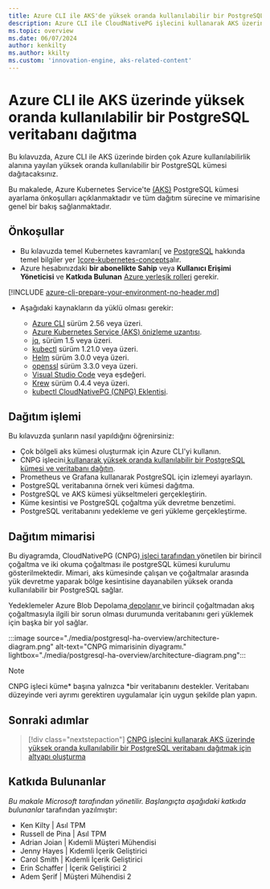 ```yaml
---
title: Azure CLI ile AKS'de yüksek oranda kullanılabilir bir PostgreSQL veritabanı dağıtmaya genel bakış
description: Azure CLI ile CloudNativePG işlecini kullanarak AKS üzerinde yüksek oranda kullanılabilir bir PostgreSQL veritabanı dağıtmayı öğrenin.
ms.topic: overview
ms.date: 06/07/2024
author: kenkilty
ms.author: kkilty
ms.custom: 'innovation-engine, aks-related-content'
---
```

# Azure CLI ile AKS üzerinde yüksek oranda kullanılabilir bir PostgreSQL veritabanı dağıtma

Bu kılavuzda, Azure CLI ile AKS üzerinde birden çok Azure kullanılabilirlik alanına yayılan yüksek oranda kullanılabilir bir PostgreSQL kümesi dağıtacaksınız.

Bu makalede, Azure Kubernetes Service'te [(AKS)][what-is-aks] PostgreSQL kümesi ayarlama önkoşulları açıklanmaktadır ve tüm dağıtım sürecine ve mimarisine genel bir bakış sağlanmaktadır.

## Önkoşullar

* Bu kılavuzda temel Kubernetes kavramları[ ve [PostgreSQL][postgresql] hakkında temel bilgiler yer ][core-kubernetes-concepts]alır.
* Azure hesabınızdaki **bir abonelikte Sahip** veya **Kullanıcı Erişimi Yöneticisi** ve **Katkıda Bulunan** [Azure yerleşik rolleri][azure-roles] gerekir.

[!INCLUDE [azure-cli-prepare-your-environment-no-header.md](~/reusable-content/azure-cli/azure-cli-prepare-your-environment-no-header.md)]

* Aşağıdaki kaynakların da yüklü olması gerekir:

  * [Azure CLI](/cli/azure/install-azure-cli) sürüm 2.56 veya üzeri.
  * [Azure Kubernetes Service (AKS) önizleme uzantısı][aks-preview].
  * [jq][jq], sürüm 1.5 veya üzeri.
  * [kubectl][install-kubectl] sürüm 1.21.0 veya üzeri.
  * [Helm][install-helm] sürüm 3.0.0 veya üzeri.
  * [openssl][install-openssl] sürüm 3.3.0 veya üzeri.
  * [Visual Studio Code][install-vscode] veya eşdeğeri.
  * [Krew][install-krew] sürüm 0.4.4 veya üzeri.
  * [kubectl CloudNativePG (CNPG) Eklentisi][cnpg-plugin].

## Dağıtım işlemi

Bu kılavuzda şunların nasıl yapıldığını öğrenirsiniz:

* Çok bölgeli aks kümesi oluşturmak için Azure CLI'yi kullanın.
* CNPG işlecini[ kullanarak yüksek oranda kullanılabilir bir PostgreSQL kümesi ve veritabanı dağıtın][cnpg-plugin].
* Prometheus ve Grafana kullanarak PostgreSQL için izlemeyi ayarlayın.
* PostgreSQL veritabanına örnek veri kümesi dağıtma.
* PostgreSQL ve AKS kümesi yükseltmeleri gerçekleştirin.
* Küme kesintisi ve PostgreSQL çoğaltma yük devretme benzetimi.
* PostgreSQL veritabanını yedekleme ve geri yükleme gerçekleştirme.

## Dağıtım mimarisi

Bu diyagramda, CloudNativePG (CNPG)[ işleci tarafından ](https://cloudnative-pg.io/)yönetilen bir birincil çoğaltma ve iki okuma çoğaltması ile postgreSQL kümesi kurulumu gösterilmektedir. Mimari, aks kümesinde çalışan ve çoğaltmalar arasında yük devretme yaparak bölge kesintisine dayanabilen yüksek oranda kullanılabilir bir PostgreSQL sağlar.

Yedeklemeler Azure Blob Depolama[ depolanır ](/azure/storage/blobs/)ve birincil çoğaltmadan akış çoğaltmasıyla ilgili bir sorun olması durumunda veritabanını geri yüklemek için başka bir yol sağlar.

:::image source="./media/postgresql-ha-overview/architecture-diagram.png" alt-text="CNPG mimarisinin diyagramı." lightbox="./media/postgresql-ha-overview/architecture-diagram.png":::

> [!NOTE]
> CNPG işleci küme* başına yalnızca *bir veritabanını destekler. Veritabanı düzeyinde veri ayrımı gerektiren uygulamalar için uygun şekilde plan yapın.

## Sonraki adımlar

> [!div class="nextstepaction"]
> [CNPG işlecini kullanarak AKS üzerinde yüksek oranda kullanılabilir bir PostgreSQL veritabanı dağıtmak için altyapı oluşturma][create-infrastructure]

## Katkıda Bulunanlar

*Bu makale Microsoft tarafından yönetilir. Başlangıçta aşağıdaki katkıda bulunanlar* tarafından yazılmıştır:

* Ken Kilty | Asıl TPM
* Russell de Pina | Asıl TPM
* Adrian Joian | Kıdemli Müşteri Mühendisi
* Jenny Hayes | Kıdemli İçerik Geliştirici
* Carol Smith | Kıdemli İçerik Geliştirici
* Erin Schaffer | İçerik Geliştirici 2
* Adem Şerif | Müşteri Mühendisi 2

<!-- LINKS -->
[what-is-aks]: ./what-is-aks.md
[postgresql]: https://www.postgresql.org/
[core-kubernetes-concepts]: ./concepts-clusters-workloads.md
[azure-roles]: ../role-based-access-control/built-in-roles.md
[aks-preview]: ./draft.md#install-the-aks-preview-azure-cli-extension
[jq]: https://jqlang.github.io/jq/
[install-kubectl]: https://kubernetes.io/docs/tasks/tools/install-kubectl/
[install-helm]: https://helm.sh/docs/intro/install/
[install-openssl]: https://www.openssl.org/
[install-vscode]: https://code.visualstudio.com/Download
[install-krew]: https://krew.sigs.k8s.io/
[cnpg-plugin]: https://cloudnative-pg.io/documentation/current/kubectl-plugin/#using-krew
[create-infrastructure]: ./create-postgresql-ha.md
